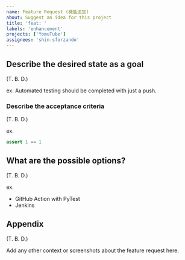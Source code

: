 ```yaml
---
name: Feature Request (機能追加)
about: Suggest an idea for this project
title: 'feat: '
labels: 'enhancement'
projects: ['YomuTube']
assignees: 'shin-sforzando'
---
```


## Describe the desired **state** as a goal

(T. B. D.)

ex. Automated testing should be completed with just a push.

### Describe the acceptance criteria

(T. B. D.)

ex.

```python
assert 1 == 1
```

## What are the possible options?

(T. B. D.)

ex.

- GitHub Action with PyTest
- Jenkins

## Appendix

(T. B. D.)

Add any other context or screenshots about the feature request here.
